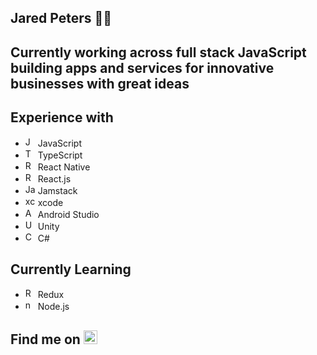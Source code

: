 ## Jared Peters 👋🏼

## Currently working across full stack JavaScript building apps and services for innovative businesses with great ideas

## Experience with
- <img src="https://cdn.jsdelivr.net/gh/devicons/devicon/icons/javascript/javascript-original.svg" width="16" alt="JS" /> JavaScript
- <img src="https://cdn.jsdelivr.net/gh/devicons/devicon/icons/typescript/typescript-original.svg" width="16" alt="TS" /> TypeScript
- <img src="https://cdn.jsdelivr.net/gh/devicons/devicon/icons/react/react-original.svg" width="16" alt="React Native" /> React Native
- <img src="https://cdn.jsdelivr.net/gh/devicons/devicon/icons/react/react-original.svg" width="16" alt="React" /> React.js
- <img src="https://cdn.jsdelivr.net/gh/devicons/devicon/icons/jamstack/jamstack-original.svg" width="16" alt="Jamstack" /> Jamstack
- <img src="https://cdn.jsdelivr.net/gh/devicons/devicon/icons/xcode/xcode-original.svg" width="16" alt="xcode" /> xcode
- <img src="https://cdn.jsdelivr.net/gh/devicons/devicon/icons/androidstudio/androidstudio-original.svg" width="16" alt="Android Studio" /> Android Studio
- <img src="https://cdn.jsdelivr.net/gh/devicons/devicon/icons/unity/unity-original.svg" width="16" alt="Unity" /> Unity
- <img src="https://cdn.jsdelivr.net/gh/devicons/devicon/icons/csharp/csharp-original.svg" width="16" alt="C#" /> C#


## Currently Learning
- <img src="https://cdn.jsdelivr.net/gh/devicons/devicon/icons/redux/redux-original.svg" width="16" alt="Redux" /> Redux
- <img src="https://cdn.jsdelivr.net/gh/devicons/devicon/icons/nodejs/nodejs-original.svg" width="16" alt="nodejs" /> Node.js

## Find me on [<img src="https://cdn.jsdelivr.net/gh/devicons/devicon/icons/linkedin/linkedin-original.svg" width="22" alt="LinkedIn" />](https://www.linkedin.com/in/jared-peters/)
          
